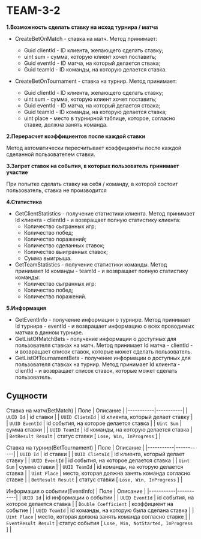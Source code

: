 # TEAM-3-2

**1.Возможность сделать ставку на исход турнира / матча**
  
  - CreateBetOnMatch - ставка на матч. 
  Метод принимает: 
    - Guid clientId - ID клиента, желающего сделать ставку; 
    - uint sum - сумма, которую клиент хочет поставить; 
    - Guid eventId - ID матча, на который делается ствака; 
    - Guid teamId - ID команды, на которую делается ставка.
    
  - CreateBetOnTournament - ставка на турнир. 
  Метод принимает: 
    - Guid clientId - ID клиента, желающего сделать ставку; 
    - uint sum - сумма, которую клиент хочет поставить; 
    - Guid eventId - ID матча, на который делается ствака; 
    - Guid teamId - ID команды, на которую делается ставка;
    - uint place - место в турнирной таблице, которое, согласно ставке, должна занять команда.
  

**2.Перерасчет коэффициентов после каждой ставки**

Метод автоматически пересчитывает коэффициенты после каждой сделанной пользователем ставки.

**3.Запрет ставок на события, в которых пользователь принимает участие**

При попытке сделать ставку на себя / команду, в которой состоит пользователь, ставка не производится 

**4.Статистика**
  - GetClientStatistics - получение статистики клиента. Метод принимает Id клиента - clientId - и возвращает полную статистику клиента:
    - Количество сыгранных игр;
    - Количество побед;
    - Количество поражений;
    - Количество сделанных ставок;
    - Количество выигранных ставок;
    - Сумма выигрыша.
  - GetTeamStatistics - получение статистики команды. Метод принимает Id команды - teamId - и возвращает полную статистику команды:
    - Количество сыгранных игр:
    - Количество побед;
    - Количество поражений.

**5.Информация**
  - GetEventInfo - получение информации о турнире. Метод принимает Id турнира - eventId - и возвращает информацию о всех проводимых матчах в данном турнире.
  - GetListOfMatchBets - получение информации о доступных для пользователя ставках на матч. Метод принимает Id матча - clientId - и возвращает список ставок, которые может сделать пользователь.
  - GetListOfTournamentBets - получение информации о доступных для пользователя ставках на турнир. Метод принимает Id клиента - clientId - и возвращает список ставок, которые может сделать пользователь.

## **Сущности**

Ставка на матч(BetMatch)
| Поле      | Описание  |
|-----------|-----------|
| `UUID Id` | id ставки |
| `UUID ClietnId` | id клиента, который делает ставку |
| `UUID EventId` | id события, на которое делается ставка |
| `Uint Sum` | сумма ставки |
| `UUID TeamId` | id команды, на которую делается ставка |
| `BetResult Result` | статус ставки [ `Lose, Win, InProgress` ] |


Ставка на турнир(BetTournament)
| Поле      | Описание  |
|-----------|-----------|
| `UUID Id` | id ставки |
| `UUID ClietnId` | id клиента, который делает ставку |
| `UUID EventId` | id события, на которое делается ставка |
| `Uint Sum` | сумма ставки |
| `UUID TeamId` | id команды, на которую делается ставка |
| `Uint Place` | место, которая должна занять команда согласно ставке |
| `BetResult Result` | статус ставки [ `Lose, Win, InProgress` ] |


Информация о событии(EventInfo)
| Поле      | Описание  |
|-----------|-----------|
| `UUID Id` | id информации о событии |
| `UUID EventId` | id события, на которое делается ставка |
| `Double Coefficient` | коэффициент на событие |
| `UUID TeamId` | id команды, на которую была сделана ставка |
| `Uint Place` | место, которая должна занять команда согласно ставке |
| `EventResult Result` | статус события [ `Lose, Win, NotStarted, InProgress` ] |

